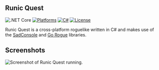 ## Runic Quest

![.NET Core](https://github.com/markjamesm/runic-quest/workflows/.NET%20Core/badge.svg?branch=master) [![Platforms](https://img.shields.io/badge/platforms-desktop-orange.svg)]() [![C#](https://img.shields.io/badge/CSharp-darkgreen.svg)](https://en.wikipedia.org/wiki/C_Sharp_(programming_language)) [![License](https://img.shields.io/badge/License-GPL-blue.svg)](https://www.gnu.org/licenses/gpl-3.0.en.html)

Runic Quest is a cross-platform roguelike written in C# and makes use of the [SadConsole](https://github.com/SadConsole) and [Go Rogue](https://github.com/Chris3606/GoRogue) libraries. 

## Screenshots

<img src="https://user-images.githubusercontent.com/20845425/83340094-2eb16200-a2a2-11ea-87b1-17fd1db06272.png" alt="Screenshot of Runic Quest running.">
